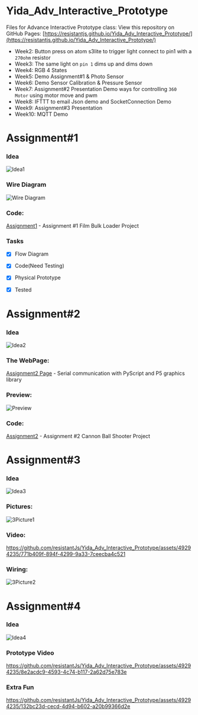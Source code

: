 # Yida_Adv_Interactive_Prototype
Files for Advance Interactive Prototype class:
View this repository on GitHub Pages: [https://resistantjs.github.io/Yida_Adv_Interactive_Prototype/](https://resistantjs.github.io/Yida_Adv_Interactive_Prototype/)  

+ Week2: Button press on atom s3lite to trigger light connect to pin1 with a `270ohm` resistor
+ Week3: The same light on `pin 1` dims up and dims down
+ Week4: RGB 4 States
+ Week5: Demo Assignment#1 & Photo Sensor
+ Week6: Demo Sensor Calibration & Pressure Sensor
+ Week7: Assignment#2 Presentation Demo ways for controlling `360 Motor` using motor move and pwm
+ Week8: IFTTT to email Json demo and SocketConnection Demo 
+ Week9: Assignment#3 Presentation
+ Week10: MQTT Demo

# Assignment#1
### Idea
![Idea1](../main/img/Assignment1idea.jpg)

### Wire Diagram
![Wire Diagram](../main/img/Assignment1.jpg)

### Code:
[Assignment1](Assignment1/Assignment1_Complete.py) - Assignment #1 Film Bulk Loader Project

### Tasks
- [x] Flow Diagram
- [x] Code(Need Testing)
- [x] Physical Prototype
- [x] Tested



# Assignment#2
### Idea
![Idea2](../main/img/Assignment2idea.jpg)

### The WebPage:
[Assignment2 Page](https://resistantjs.github.io/Yida_Adv_Interactive_Prototype/Assignment2/p5_assignment2_website/) - Serial communication with PyScript and P5 graphics library

### Preview:
![Preview](../main/img/Assignment2.png)

### Code:
[Assignment2](Assignment2/Assignment2.py) - Assignment #2 Cannon Ball Shooter Project



# Assignment#3
### Idea
![Idea3](../main/img/Assignment3idea.jpg)

### Pictures:
![3Picture1](../main/img/Assignment3.JPG)

### Video:
https://github.com/resistantJs/Yida_Adv_Interactive_Prototype/assets/49294235/771b409f-894f-4299-9a33-7ceecba4c521

### Wiring:
![3Picture2](../main/img/Assignment3Wiring.JPG)



# Assignment#4
### Idea
![Idea4](../main/img/Assignment4idea.jpg)

### Prototype Video
https://github.com/resistantJs/Yida_Adv_Interactive_Prototype/assets/49294235/8e2acdc9-4593-4c74-b117-2a62d75e783e

### Extra Fun
https://github.com/resistantJs/Yida_Adv_Interactive_Prototype/assets/49294235/132bc23d-cecd-4d94-b602-a20b99366d2e






